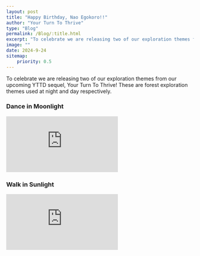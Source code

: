 ```yaml
---
layout: post
title: "Happy Birthday, Nao Egokoro!!"
author: "Your Turn To Thrive"
type: "Blog"
permalink: /Blog/:title.html
excerpt: "To celebrate we are releasing two of our exploration themes from our upcoming YTTD sequel, Your Turn To Thrive! These are forest exploration themes used at night and day respectively."
image: ""
date: 2024-9-24
sitemap:
    priority: 0.5
---
```


To celebrate we are releasing two of our exploration themes from our upcoming YTTD sequel, Your Turn To Thrive! These are forest exploration themes used at night and day respectively.

### Dance in Moonlight

<iframe src="https://www.youtube.com/embed/WAo9X7Q3PGw" frameborder="0" allowfullscreen></iframe>

### Walk in Sunlight

<iframe src="https://www.youtube.com/embed/y_my72DPWzw" frameborder="0" allowfullscreen></iframe>